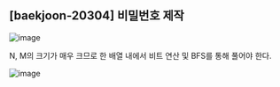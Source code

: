 ## [baekjoon-20304] 비밀번호 제작

![image](https://user-images.githubusercontent.com/22045163/107463226-fdaf5e00-6ba0-11eb-8a85-37e20120510c.png)

N, M의 크기가 매우 크므로 한 배열 내에서 비트 연산 및 BFS를 통해 풀어야 한다.

![image](https://user-images.githubusercontent.com/22045163/107463276-0f910100-6ba1-11eb-8b17-848fd9b218b1.png)
